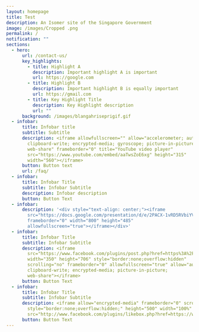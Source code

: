 ```yaml
---
layout: homepage
title: Test
description: An Isomer site of the Singapore Government
image: /images/Cropped .png
permalink: /
notification: ""
sections:
  - hero:
      url: /contact-us/
      key_highlights:
        - title: Highlight A
          description: Important highlight A is important
          url: https://google.com
        - title: Highlight B
          description: Important highlight B is equally important
          url: https://gmail.com
        - title: Key Highlight Title
          description: Key Highlight description
          url: ""
      background: /images/blangahriseprigif.gif
  - infobar:
      title: Infobar title
      subtitle: Subtitle
      description: <iframe allowfullscreen="" allow="accelerometer; autoplay;
        clipboard-write; encrypted-media; gyroscope; picture-in-picture;
        web-share" frameborder="0" title="YouTube video player"
        src="https://www.youtube.com/embed/aaTwsZoE6xg" height="315"
        width="560"></iframe>
      button: Button text
      url: /faq/
  - infobar:
      title: Infobar Title
      subtitle: Infobar Subtitle
      description: Infobar description
      button: Button Text
  - infobar:
      description: '<div style="text-align: center;"><iframe
        src="https://docs.google.com/presentation/d/e/2PACX-1vRD5RVbiYVBcL3OLto5GmuLnQgVabhqQE10FNX-hmcpgtFBcTorRnUdrRVM67PNEw/embed?start=true&loop=true&delayms=3000"
        frameborder="0" width="800" height="485"
        allowfullscreen="true"></iframe></div>'
  - infobar:
      title: Infobar Title
      subtitle: Infobar Subtitle
      description: <iframe
        src="https://www.facebook.com/plugins/post.php?href=https%3A%2F%2Fwww.facebook.com%2Fpioneerprisch%2Fposts%2Fpfbid02vh1ZrK2nWnRFWNjF2wuKzihGpiF95HEZywiwidZGp9PMYo8KieUApm58UhmW4U1pl&show_text=true&width=350"
        width="350" height="706" style="border:none;overflow:hidden"
        scrolling="no" frameborder="0" allowfullscreen="true" allow="autoplay;
        clipboard-write; encrypted-media; picture-in-picture;
        web-share"></iframe>
      button: Button Text
  - infobar:
      title: Infobar Title
      subtitle: Infobar Subtitle
      description: <iframe allow="encrypted-media" frameborder="0" scrolling="no"
        style="border:none;overflow:hidden;" height="500" width="100%"
        src="http://www.facebook.com/plugins/likebox.php?href=https://www.facebook.com/silingprimaryschool/&width=600&colorscheme=light&show_faces=true&border_color&stream=true&header=true&height=435"></iframe>
      button: Button Text
---
```

